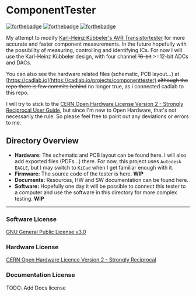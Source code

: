 # ComponentTester

[![forthebadge](https://forthebadge.com/images/badges/powered-by-electricity.svg)](https://forthebadge.com)
[![forthebadge](https://forthebadge.com/images/badges/0-percent-optimized.svg)](https://forthebadge.com)
[![forthebadge](https://forthebadge.com/images/badges/made-with-crayons.svg)](https://forthebadge.com)

My attempt to modify [Karl-Heinz Kübbeler's AVR Transistortester](https://www.mikrocontroller.net/articles/AVR_Transistortester) for more accurate and faster component measurements. In the future hopefully with the possibility of measuring, controlling and identifying ICs. For now I will use the Karl-Heinz Kübbeler design, with four channel ~~16-bit~~ >=12-bit ADCs and DACs.

You can also see the hardware related files (schematic, PCB layout...) at [https://cadlab.io](https://cadlab.io/projects/componenttester) ~~although the repo there is few commits behind~~ no longer true, as i connected cadlab to this repo.

I will try to stick to the [CERN Open Hardware License Version 2 - Strongly Reciprocal User Guide](https://ohwr.org/project/cernohl/wikis/uploads/cf37727497ca2b5295a7ab83a40fcf5a/cern_ohl_s_v2_user_guide.pdf), but since I'm new to Open Hardware, that's not necessarily the rule. So please feel free to point out any deviations or errors to me.

## Directory Overview

* __Hardware:__ The schematic and PCB layout can be found here. I will also add exported files (PDFs...) there. For now, this project uses `Autodesk EAGLE`, but I may switch to `KiCad` when I get familiar enough with it.  
* __Firmware:__ The source code of the tester is here. __WIP__  
* __Documents:__ Resources, HW and SW documentation can be found here.  
* __Software:__ Hopefully one day it will be possible to connect this tester to a computer and use the software in this directory for more complex testing. __WIP__  

---

### Software License

[GNU General Public License v3.0](https://github.com/Just-Danuse/ComponentTester/blob/main/LICENSE)

### Hardware License

[CERN Open Hardware Licence Version 2 - Strongly Reciprocal](https://github.com/Just-Danuse/ComponentTester/blob/main/LICENSE_HARDWARE)

### Documentation License

TODO: Add Docs license
